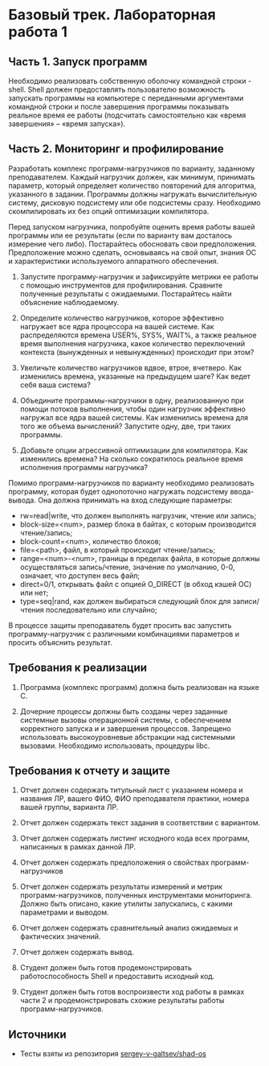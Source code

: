 # Базовый трек. Лабораторная работа 1

## Часть 1. Запуск программ

Необходимо реализовать собственную оболочку командной строки - shell. Shell должен предоставлять пользователю возможность запускать программы на компьютере с переданными аргументами командной строки и после завершения программы показывать реальное время ее работы (подсчитать самостоятельно как «время завершения» – «время запуска»).

## Часть 2. Мониторинг и профилирование

Разработать комплекс программ-нагрузчиков по варианту, заданному преподавателем. Каждый нагрузчик должен, как минимум, принимать параметр, который определяет количество повторений для алгоритма, указанного в задании. Программы должны нагружать вычислительную систему, дисковую подсистему или обе подсистемы сразу. Необходимо скомпилировать их без опций оптимизации компилятора.

Перед запуском нагрузчика, попробуйте оценить время работы вашей программы или ее результаты (если по варианту вам досталось измерение чего либо). Постарайтесь обосновать свои предположения. Предположение можно сделать, основываясь на свой опыт, знания ОС и характеристики используемого аппаратного обеспечения.

1. Запустите программу-нагрузчик и зафиксируйте метрики ее работы с помощью инструментов для профилирования. Сравните полученные результаты с ожидаемыми. Постарайтесь найти объяснение наблюдаемому.

2. Определите количество нагрузчиков, которое эффективно нагружает все ядра процессора на вашей системе. Как распределяются времена USER%, SYS%, WAIT%, а также реальное время выполнения нагрузчика, какое количество переключений контекста (вынужденных и невынужденных) происходит при этом?

3. Увеличьте количество нагрузчиков вдвое, втрое, вчетверо. Как изменились времена, указанные на предыдущем шаге? Как ведет себя ваша система?

4. Объедините программы-нагрузчики в одну, реализованную при помощи потоков выполнения, чтобы один нагрузчик эффективно нагружал все ядра вашей системы. Как изменились времена для того же объема вычислений? Запустите одну, две, три таких программы.

5. Добавьте опции агрессивной оптимизации для компилятора. Как изменились времена? На сколько сократилось реальное время исполнения программы нагрузчика?

Помимо программ-нагрузчиков по варианту необходимо реализовать программу, которая будет однопоточно нагружать подсистему ввода-вывода. Она должна принимать на вход следующие параметры: 
- rw=read|write, что должен выполнять нагрузчик, чтение или запись;
- block-size=\<num\>, размер блока в байтах, с которым производится чтение/запись;
- block-count=\<num\>, количество блоков;
- file=\<path\>, файл, в который происходит чтение/запись;
- range=\<num\>-\<num\>, границы в пределах файла, в которые должны осуществляться запись/чтение, значение по умолчанию, 0-0, означает, что доступен весь файл;
- direct=0/1, открывать файл с опцией O_DIRECT (в обход кэшей ОС) или нет;
- type=seq|rand, как должен выбираться следующий блок для записи/чтения последовательно или случайно;

В процессе защиты преподаватель будет просить вас запустить программу-нагрузчик с различными комбинациями параметров и просить объяснить результат.

## Требования к реализации

1. Программа (комплекс программ) должна быть реализован на языке C.

2. Дочерние процессы должны быть созданы через заданные системные вызовы операционной системы, с обеспечением корректного запуска и и завершения процессов. Запрещено использовать высокоуровневые абстракции над системными вызовами. Необходимо использовать, процедуры libc.

## Требования к отчету и защите

1. Отчет должен содержать титульный лист с указанием номера и названия ЛР, вашего ФИО, ФИО преподавателя практики, номера вашей группы, варианта ЛР.

2. Отчет должен содержать текст задания в соответствии с вариантом.

3. Отчет должен содержать листинг исходного кода всех программ, написанных в рамках данной ЛР.

4. Отчет должен содержать предположения о свойствах программ-нагрузчиков

5. Отчет должен содержать результаты измерений и метрик программ-нагрузчиков, полученных инструментами мониторинга. Должно быть описано, какие утилиты запускались, с какими параметрами и выводом.

6. Отчет должен содержать сравнительный анализ ожидаемых и фактических значений.

7. Отчет должен содержать вывод.

8. Студент должен быть готов продемонстрировать работоспособность Shell и предоставить исходный код.

9. Студент должен быть готов воспроизвести ход работы в рамках части 2 и продемонстрировать схожие результаты работы программ-нагрузчиков.

## Источники

- Тесты взяты из репозитория [sergey-v-galtsev/shad-os](https://gitlab.com/sergey-v-galtsev/shad-os/-/blob/master/bsh/test.py)
